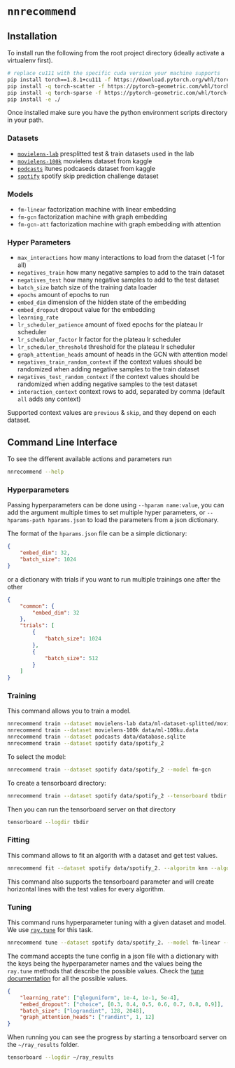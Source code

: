 `nnrecommend`
====

## Installation

To install run the following from the root project directory (ideally activate a virtualenv first).

```bash
# replace cu111 with the specific cuda version your machine supports
pip install torch==1.8.1+cu111 -f https://download.pytorch.org/whl/torch_stable.html
pip install -q torch-scatter -f https://pytorch-geometric.com/whl/torch-1.8.0+cu111.html
pip install -q torch-sparse -f https://pytorch-geometric.com/whl/torch-1.8.0+cu111.html
pip install -e ./
```

Once installed make sure you have the python environment scripts directory in your path.

### Datasets

* [`movielens-lab`](https://drive.google.com/uc?id=1rE20sLow9sT2ULpBOOWqw2SEnpIm16OZ) presplitted test & train datasets used in the lab
* [`movielens-100k`](https://www.kaggle.com/prajitdatta/movielens-100k-dataset/) movielens dataset from kaggle
* [`podcasts`](https://www.kaggle.com/thoughtvector/podcastreviews) itunes podcaseds dataset from kaggle
* [`spotify`](https://www.aicrowd.com/challenges/spotify-sequential-skip-prediction-challenge) spotify skip prediction challenge dataset

### Models

* `fm-linear` factorization machine with linear embedding
* `fm-gcn` factorization machine with graph embedding
* `fm-gcn-att` factorization machine with graph embedding with attention

### Hyper Parameters

* `max_interactions` how many interactions to load from the dataset (-1 for all)
* `negatives_train` how many negative samples to add to the train dataset
* `negatives_test` how many negative samples to add to the test dataset
* `batch_size` batch size of the training data loader
* `epochs` amount of epochs to run
* `embed_dim` dimension of the hidden state of the embedding
* `embed_dropout` dropout value for the embedding
* `learning_rate`
* `lr_scheduler_patience` amount of fixed epochs for the plateau lr scheduler
* `lr_scheduler_factor` lr factor for the plateau lr scheduler
* `lr_scheduler_threshold` threshold for the plateau lr scheduler
* `graph_attention_heads` amount of heads in the GCN with attention model
* `negatives_train_random_context` if the context values should be randomized when adding negative samples to the train dataset
* `negatives_test_random_context` if the context values should be randomized when adding negative samples to the test dataset
* `interaction_context` context rows to add, separated by comma (default `all` adds any context) 

Supported context values are `previous` & `skip`, and they depend on each dataset.

## Command Line Interface

To see the different available actions and parameters run

```bash
nnrecommend --help
```

### Hyperparameters

Passing hyperparameters can be done using `--hparam name:value`, you can add the argument multiple times to set multiple hyper parameters, or `--hparams-path hparams.json` to load the parameters from a json dictionary.

The format of the `hparams.json` file can be a simple dictionary:

```json
{
    "embed_dim": 32,
    "batch_size": 1024
}
```

or a dictionary with trials if you want to run multiple trainings one after the other

```json
{
    "common": {
        "embed_dim": 32
    },
    "trials": [
        {
            "batch_size": 1024
        },
        {
            "batch_size": 512
        }
    ]
}
```

### Training

This command allows you to train a model.

```bash
nnrecommend train --dataset movielens-lab data/ml-dataset-splitted/movielens
nnrecommend train --dataset movielens-100k data/ml-100ku.data
nnrecommend train --dataset podcasts data/database.sqlite
nnrecommend train --dataset spotify data/spotify_2
```

To select the model:

```bash
nnrecommend train --dataset spotify data/spotify_2 --model fm-gcn
```

To create a tensorboard directory:

```bash
nnrecommend train --dataset spotify data/spotify_2 --tensorboard tbdir
```

Then you can run the tensorboard server on that directory

```bash
tensorboard --logdir tbdir
```


### Fitting

This command allows to fit an algorith with a dataset and get test values.

```bash
nnrecommend fit --dataset spotify data/spotify_2. --algoritm knn --algorithm baseline
```

This command also supports the tensorboard parameter and will create horizontal lines with the test valies for every algorithm.

### Tuning

This command runs hyperparameter tuning with a given dataset and model.
We use [`ray.tune`](https://docs.ray.io/en/master/tune/index.html) for this task.

```bash
nnrecommend tune --dataset spotify data/spotify_2. --model fm-linear --config tune_config.json
```

The command accepts the tune config in a json file with a dictionary with the keys being the hyperparameter names and the values being the `ray.tune` methods that describe the possible values. 
Check the [tune documentation](https://docs.ray.io/en/master/tune/api_docs/search_space.html#tune-sample-docs) for all the possible values.

```json
{
    "learning_rate": ["qloguniform", 1e-4, 1e-1, 5e-4],
    "embed_dropout": ["choice", [0.3, 0.4, 0.5, 0.6, 0.7, 0.8, 0.9]],
    "batch_size": ["lograndint", 128, 2048],
    "graph_attention_heads": ["randint", 1, 12]
}
```

When running you can see the progress by starting a tensorboard server on the `~/ray_results` folder.

```bash
tensorboard --logdir ~/ray_results
```